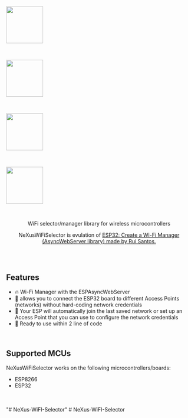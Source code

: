 <p><br/></p>

<br/>
<p align="center">
<p ><img src="docs/IMG_1.jpg" width="100"></p>
&nbsp;
<p ><img src="/tree/main/docsIMG_2.jpg?sanitize=true&raw=true" width="100"></p>
&nbsp;
<p><img src="/tree/main/docs/docs/IMG_3.jpg?sanitize=true&raw=true" width="100"></p>
&nbsp;
<p><img src="/tree/main/docs/docs/IMG_4.jpg?sanitize=true&raw=true" width="100"></p>
</p>
<br/>


<p align="center">WiFi selector/manager library for wireless microcontrollers</p>
<p align="center">
	NeXusWiFiSelector is evulation of <a href="https://randomnerdtutorials.com/esp32-wi-fi-manager-asyncwebserver/">ESP32: Create a Wi-Fi Manager (AsyncWebServer library) made by Rui Santos.</a>
</p>

<br/>
<br/>

## Features
- 🔥 Wi-Fi Manager with the ESPAsyncWebServer
- 🏀 allows you to connect the ESP32 board to different Access Points (networks) without hard-coding network credentials
- 🎷 Your ESP will automatically join the last saved network or set up an Access Point that you can use to configure the network credentials
- 🛫 Ready to use within 2 line of code 

<br/>

## Supported MCUs
NeXusWiFiSelector works on the following microcontrollers/boards:
- ESP8266
- ESP32

<br/>
<br/>
"# NeXus-WiFI-Selector" 
# NeXus-WiFI-Selector

